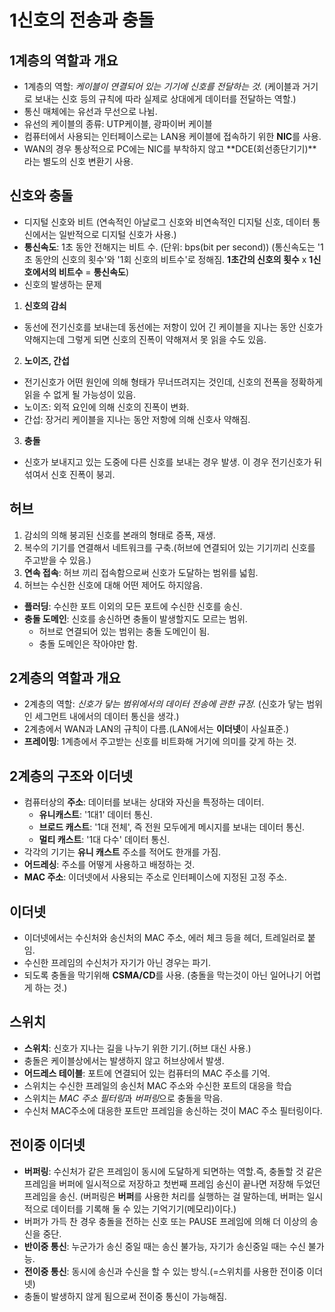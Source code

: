 # 1신호의 전송과 충돌
## 1계층의 역할과 개요
- 1계층의 역할: *케이블이 연결되어 있는 기기에 신호를 전달하는 것.*
(케이블과 거기로 보내는 신호 등의 규칙에 따라 실제로 상대에게 데이터를 전달하는 역할.)
- 통신 매체에는 유선과 무선으로 나뉨.
- 유선의 케이블의 종류: UTP케이블, 광파이버 케이블
- 컴퓨터에서 사용되는 인터페이스로는 LAN용 케이블에 접속하기 위한 **NIC**를 사용.
- WAN의 경우 통상적으로 PC에는 NIC를 부착하지 않고 **DCE(회선종단기기)**라는 별도의 신호 변환기 사용.

## 신호와 충돌
- 디지털 신호와 비트
(연속적인 아날로그 신호와 비연속적인 디지털 신호, 데이터 통신에서는 일반적으로 디지털 신호가 사용.)
- **통신속도**: 1초 동안 전해지는 비트 수. (단위: bps(bit per second))
(통신속도는 '1초 동안의 신호의 횟수'와 '1회 신호의 비트수'로 정해짐.
**1초간의 신호의 횟수** x **1신호에서의 비트수** = **통신속도**)
- 신호의 발생하는 문제
1. **신호의 감쇠**
- 동선에 전기신호를 보내는데 동선에는 저항이 있어 긴 케이블을 지나는 동안 신호가 약해지는데 그렇게 되면 신호의 진폭이 약해져서 못 읽을 수도 있음.
2. **노이즈, 간섭**
- 전기신호가 어떤 원인에 의해 형태가 무너뜨려지는 것인데, 신호의 전폭을 정확하게 읽을 수 없게 될 가능성이 있음.
- 노이즈: 외적 요인에 의해 신호의 진폭이 변화.
- 간섭: 장거리 케이블을 지나는 동안 저항에 의해 신호사 약해짐.
3. **충돌**
-  신호가 보내지고 있는 도중에 다른 신호를 보내는 경우 발생. 이 경우 전기신호가 뒤섞여서 신호 진폭이 붕괴.

## 허브
1. 감쇠의 의해 붕괴된 신호를 본래의 형태로 증폭, 재생.
2. 복수의 기기를 연결해서 네트워크를 구축.(허브에 연결되어 있는 기기끼리 신호를 주고받을 수 있음.)
3. **연속 접속**: 허브 끼리 접속함으로써 신호가 도달하는 범위를 넓힘.
4. 허브는 수신한 신호에 대해 어떤 제어도 하지않음.
-  **플러딩**: 수신한 포트 이외의 모든 포트에 수신한 신호를 송신.
- **충돌 도메인**: 신호를 송신하면 충돌이 발생할지도 모르는 범위.
    - 허브로 연결되어 있는 범위는 충돌 도메인이 됨.
    - 충돌 도메인은 작아야만 함.

## 2계층의 역할과 개요
- 2계층의 역할: *신호가 닿는 범위에서의 데이터 전송에 관한 규정.*
(신호가 닿는 범위인 세그먼트 내에서의 데이터 통신을 생각.)
- 2계층에서 WAN과 LAN의 규칙이 다름.(LAN에서는 **이더넷**이 사실표준.)
- **프레이밍**: 1계층에서 주고받는 신호를 비트화해 거기에 의미를 갖게 하는 것.

## 2계층의 구조와 이더넷
- 컴퓨터상의 **주소**: 데이터를 보내는 상대와 자신을 특정하는 데이터.
    - **유니캐스트**: '1대1' 데이터 통신.
    - **브로드 캐스트**: '1대 전체', 즉 전원 모두에게 메시지를 보내는 데이터 통신.
    - **멀티 캐스트**: '1대 다수' 데이터 통신.
- 각각의 기기는 **유니 캐스트** 주소를 적어도 한개를 가짐.
- **어드레싱**: 주소를 어떻게 사용하고 배정하는 것. 
- **MAC 주소**: 이더넷에서 사용되는 주소로 인터페이스에 지정된 고정 주소.

## 이더넷
- 이더넷에서는 수신처와 송신처의 MAC 주소, 에러 체크 등을 헤더, 트레일러로 붙임.
- 수신한 프레임의 수신처가 자기가 아닌 경우는 파기.
- 되도록 충돌을 막기위해 **CSMA/CD**를 사용.
(충돌을 막는것이 아닌 일어나기 어렵게 하는 것.)

## 스위치
- **스위치**: 신호가 지나는 길을 나누기 위한 기기.(허브 대신 사용.)
- 충돌은 케이블상에서는 발생하지 않고 허브상에서 발생.
- **어드레스 테이블**: 포트에 연결되어 있는 컴퓨터의 MAC 주소를 기억.
- 스위치는  수신한 프레일의 송신처 MAC 주소와 수신한 포트의 대응을 학습
- 스위치는 *MAC 주소 필터링*과 *버퍼링*으로 충돌을 막음.
- 수신처 MAC주소에 대응한 포트만 프레임을 송신하는 것이 MAC 주소 필터링이다.

## 전이중 이더넷
- **버퍼링**: 수신처가 같은 프레임이 동시에 도달하게 되면하는 역할.즉, 충돌할 것 같은 프레임을 버퍼에 일시적으로 저장하고 첫번째 프레임 송신이 끝나면 저장해 두었던 프레임을 송신.
(버퍼링은 **버퍼**를 사용한 처리를 실행하는 걸 말하는데, 
버퍼는 일시적으로 데이터를 기록해 둘 수 있는 기억기기(메모리)이다.)
- 버퍼가 가득 찬 경우 충돌을 전하는 신호 또는 PAUSE 프레임에 의해 더 이상의 송신을 중단.
- **반이중 통신**: 누군가가 송신 중일 때는 송신 불가능, 자기가 송신중일 때는 수신 불가능.
- **전이중 통신**: 동시에 송신과 수신을 할 수 있는 방식.(=스위치를 사용한 전이중 이더넷)
- 충돌이 발생하지 않게 됨으로써 전이중 통신이 가능해짐.